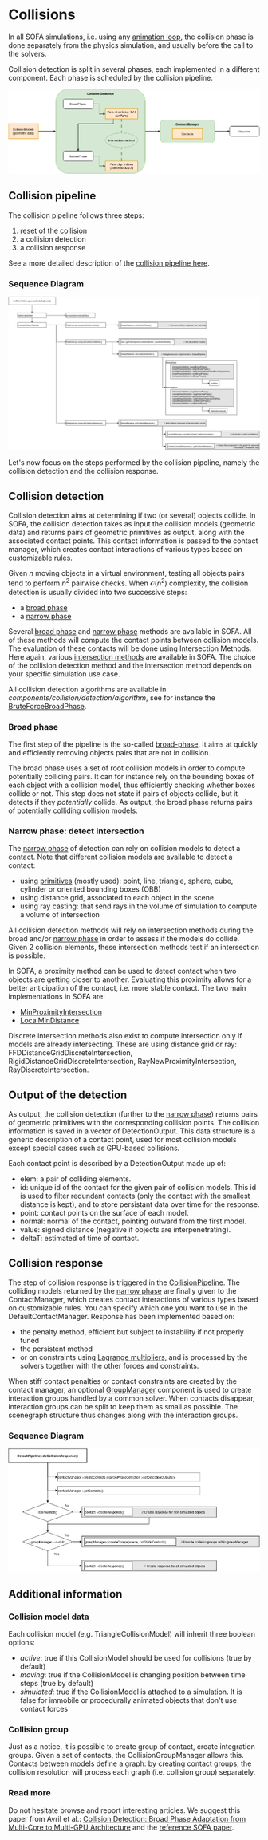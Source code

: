 Collisions
==========

In all SOFA simulations, i.e. using any [animation loop](../../animation-loop/), the collision phase is done separately from the physics simulation, and usually before the call to the solvers.

Collision detection is split in several phases, each implemented in a different component. Each phase is scheduled by the collision pipeline.

<a href="https://github.com/sofa-framework/doc/blob/master/images/collision/CollisionSteps.png?raw=true"><img src="https://github.com/sofa-framework/doc/blob/master/images/collision/CollisionSteps.png?raw=true" title="Steps of the collision in SOFA"/></a>

Collision pipeline
------------------

The collision pipeline follows three steps:

  1. reset of the collision
  2. a collision detection
  3. a collision response

See a more detailed description of the [collision pipeline here](../../../components/collision/detection/algorithm/collisionpipeline/).

### Sequence Diagram

<a href="https://github.com/sofa-framework/doc/blob/master/images/collision/CollisionVisitor.png?raw=true"><img src="https://github.com/sofa-framework/doc/blob/master/images/collision/CollisionVisitor.png?raw=true" title="Flow diagram for a CollisionVisitor"/></a>

Let's now focus on the steps performed by the collision pipeline, namely the collision detection and the collision response.

Collision detection
-------------------

Collision detection aims at determining if two (or several) objects collide.
In SOFA, the collision detection takes as input the collision models (geometric data) and returns pairs of geometric primitives as output, along with the associated contact points.
This contact information is passed to the contact manager, which creates contact interactions of various types based on customizable rules.

Given $n$ moving objects in a virtual environment, testing all objects pairs tend to perform $n^2$ pairwise checks.
When $\mathcal{O}(n^2)$ complexity, the collision detection is usually divided into two successive steps:

- a [broad phase](../../../components/collision/detection/algorithm/broadphase/)
- a [narrow phase](../../../components/collision/detection/algorithm/narrowphase)

Several [broad phase](../../../components/collision/detection/algorithm/broadphase/) and [narrow phase](../../../components/collision/detection/algorithm/narrowphase) methods are available in SOFA.
All of these methods will compute the contact points between collision models. The evaluation of these contacts will be done using Intersection Methods. Here again, various [intersection methods](../../../components/collision/detection/intersection/intersectionmethod/) are available in SOFA. The choice of the collision detection method and the intersection method depends on your specific simulation use case.

All collision detection algorithms are available in *components/collision/detection/algorithm*, see for instance the [BruteForceBroadPhase](../../../components/collision/detection/algorithm/bruteforcebroadphase/).


### Broad phase

The first step of the pipeline is the so-called [broad-phase](../../../components/collision/detection/algorithm/broadphase/). It aims at quickly and efficiently removing objects pairs that are not in collision.

The broad phase uses a set of root collision models in order to compute potentially colliding pairs. It can for instance rely on the bounding boxes of each object with a collision model, thus efficiently checking whether boxes collide or not. This step does not state if pairs of objects collide, but it detects if they *potentially* collide. As output, the broad phase returns pairs of potentially colliding collision models.


### Narrow phase: detect intersection

The [narrow phase](../../../components/collision/detection/algorithm/narrowphase) of detection can rely on collision models to detect a contact. Note that different collision models are available to detect a contact:

  - using [primitives](../../../components/collision/geometry/collisionmodels/) (mostly used): point, line, triangle, sphere, cube, cylinder or oriented bounding boxes (OBB)
  - using distance grid, associated to each object in the scene
  - using ray casting: that send rays in the volume of simulation to compute a volume of intersection


All collision detection methods will rely on intersection methods during the broad and/or [narrow phase](../../../components/collision/detection/algorithm/narrowphase) in order to assess if the models do collide. Given 2 collision elements, these intersection methods test if an intersection is possible.

In SOFA, a proximity method can be used to detect contact when two objects are getting closer to another. Evaluating this proximity allows for a better anticipation of the contact, i.e. more stable contact. The two main implementations in SOFA are:

- [MinProximityIntersection](../../../components/collision/detection/intersection/minproximityintersection/)
- [LocalMinDistance](../../../components/collision/detection/intersection/localmindistance/)

Discrete intersection methods also exist to compute intersection only if models are already intersecting. These are using distance grid or ray: FFDDistanceGridDiscreteIntersection, RigidDistanceGridDiscreteIntersection, RayNewProximityIntersection, RayDiscreteIntersection.



Output of the detection
-----------------------

As output, the collision detection (further to the [narrow phase](../../../components/collision/detection/algorithm/narrowphase)) returns pairs of geometric primitives with the corresponding collision points. The collision information is saved in a vector of DetectionOutput. This data structure is a generic description of a contact point, used for most collision models except special cases such as GPU-based collisions.

Each contact point is described by a DetectionOutput made up of:

- elem: a pair of colliding elements.
- id: unique id of the contact for the given pair of collision models. This id is used to filter redundant contacts (only the contact with the smallest distance is kept), and to store persistant data over time for the response.
- point: contact points on the surface of each model.
- normal: normal of the contact, pointing outward from the first model.
- value: signed distance (negative if objects are interpenetrating).
- deltaT: estimated of time of contact.



Collision response
------------------

The step of collision response is triggered in the [CollisionPipeline](../../../components/collision/detection/algorithm/collisionpipeline/).
The colliding models returned by the [narrow phase](../../../components/collision/detection/algorithm/narrowphase) are finally given to the ContactManager, which creates contact interactions of various types based on customizable rules. You can specify which one you want to use in the DefaultContactManager. Response has been implemented based on:

- the penalty method, efficient but subject to instability if not properly tuned
- the persistent method
- or on constraints using [Lagrange multipliers](../../constraint/lagrange-constraint/), and is processed by the solvers together with the other forces and constraints.

When stiff contact penalties or contact constraints are created by the contact manager, an optional [GroupManager](../../../components/collision/collisiongroupmanagers/collisiongroupmanager/) component is used to create interaction groups handled by a common solver.
When contacts disappear, interaction groups can be split to keep them as small as possible.
The scenegraph structure thus changes along with the interaction groups.

### Sequence Diagram

<a href="https://github.com/sofa-framework/doc/blob/master/images/collision/CollisionContactManager.png?raw=true"><img src="https://github.com/sofa-framework/doc/blob/master/images/collision/CollisionContactManager.png?raw=true" title="Flow diagram for a CollisionContactManager"/></a>





Additional information
----------------------

### Collision model data

Each collision model (e.g. TriangleCollisionModel) will inherit three boolean options:

- _active_: true if this CollisionModel should be used for collisions (true by default)
- _moving_: true if the CollisionModel is changing position between time steps (true by default)
- _simulated_: true if the CollisionModel is attached to a simulation. It is false for immobile or procedurally animated objects that don't use contact forces

### Collision group

Just as a notice, it is possible to create group of contact, create integration groups. Given a set of contacts, the CollisionGroupManager allows this. Contacts between models define a graph: by creating contact groups, the collision resolution will process each graph (i.e. collision group) separately.


### Read more

Do not hesitate browse and report interesting articles.
We suggest this paper from Avril et al.: [Collision Detection: Broad Phase Adaptation from Multi-Core to Multi-GPU Architecture](https://hal.archives-ouvertes.fr/hal-01018759/ ) and the [reference SOFA paper](https://hal.inria.fr/hal-00681539/).
